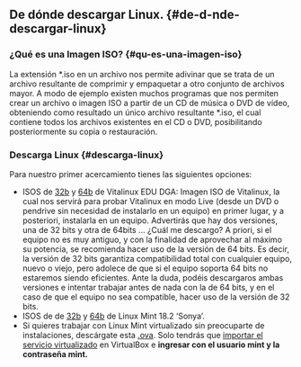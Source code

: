 ## De dónde descargar Linux. {#de-d-nde-descargar-linux}

### ¿Qué es una Imagen ISO? {#qu-es-una-imagen-iso}

La extensión *.iso en un archivo nos permite adivinar que se trata de un archivo resultante de comprimir y empaquetar a otro conjunto de archivos mayor. A modo de ejemplo existen muchos programas que nos permiten crear un archivo o imagen ISO a partir de un CD de música o DVD de vídeo, obteniendo como resultado un único archivo resultante *.iso, el cual contiene todos los archivos existentes en el CD o DVD, posibilitando posteriormente su copia o restauración.

### Descarga Linux {#descarga-linux}

Para nuestro primer acercamiento tienes las siguientes opciones:

*   ISOS de [32b](http://wiki.vitalinux.educa.aragon.es/isos/Vitalinux-32b-2019-1-19.des.iso) y [64b](http://wiki.vitalinux.educa.aragon.es/isos/Vitalinux-64b-k4_4-2019-1-19.des.iso) de Vitalinux EDU DGA: Imagen ISO de Vitalinux, la cual nos servirá para probar Vitalinux en modo Live (desde un DVD o pendrive sin necesidad de instalarlo en un equipo) en primer lugar, y a posteriori, instalarla en un equipo. Advertirás que hay dos versiones, una de 32 bits y otra de 64bits ... ¿Cuál me descargo? A priori, si el equipo no es muy antiguo, y con la finalidad de aprovechar al máximo su potencia, se recomienda hacer uso de la versión de 64 bits. Es decir, la versión de 32 bits garantiza compatibilidad total con cualquier equipo, nuevo o viejo, pero adolece de que si el equipo soporta 64 bits no estaremos siendo eficientes. Ante la duda, podéis descargaros ambas versiones e intentar trabajar antes de nada con la de 64 bits, y en el caso de que el equipo no sea compatible, hacer uso de la versión de 32 bits.
*   ISOS de de [32b](https://www.google.com/url?q=http://ftp.cixug.es/mint/linuxmint.com/stable/18.2/linuxmint-18.2-cinnamon-32bit.iso&sa=D&ust=1509364089140000&usg=AFQjCNGjE9eHrEVQ-slsXmNqYFdfUaHznQ) y [64b](https://www.google.com/url?q=http://ftp.cixug.es/mint/linuxmint.com/stable/18.2/linuxmint-18.2-cinnamon-64bit.iso&sa=D&ust=1509364089141000&usg=AFQjCNG4spppf_Rd6Rg6Qr__wuX_kKH4LQ) de Linux Mint 18.2 ‘Sonya’.
*   Si quieres trabajar con Linux Mint virtualizado sin preocuparte de instalaciones, descárgate esta [.ova](https://www.google.com/url?q=http://downloads.sourceforge.net/project/virtualboximage/Linux%2520Mint/Linux%2520Mint%252014%2520Cinnamon/mint14.ova&sa=D&ust=1509364089142000&usg=AFQjCNETmtfUxWqLnu_tye-GW4dgvDf3gw). Solo tendrás que [importar el servicio virtualizado](https://www.google.com/url?q=http://fpg.x10host.com/VirtualBox/importar_una_mquina_virtual.html&sa=D&ust=1509364089142000&usg=AFQjCNGXlYi79Ds6GcJuMeLQE9YqoI3JnA) en VirtualBox e **ingresar con el usuario mint y la contraseña mint.**